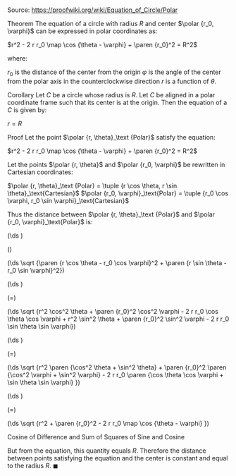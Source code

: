 # 

Source: https://proofwiki.org/wiki/Equation_of_Circle/Polar

Theorem
The equation of a circle with radius $R$ and center $\polar {r_0, \varphi}$ can be expressed in polar coordinates as:

$r^2 - 2 r r_0 \map \cos {\theta - \varphi} + \paren {r_0}^2 = R^2$

where:

$r_0$ is the distance of the center from the origin
$\varphi$ is the angle of the center from the polar axis in the counterclockwise direction
$r$ is a function of $\theta$.


Corollary
Let $C$ be a circle whose radius is $R$.
Let $C$ be aligned in a polar coordinate frame such that its center is at the origin.
Then the equation of a $C$ is given by:

$r = R$


Proof
Let the point $\polar {r, \theta}_\text {Polar}$ satisfy the equation:

$r^2 - 2 r r_0 \map \cos {\theta - \varphi} + \paren {r_0}^2 = R^2$

Let the points $\polar {r, \theta}$ and $\polar {r_0, \varphi}$ be rewritten in Cartesian coordinates:

$\polar {r, \theta}_\text {Polar} = \tuple {r \cos \theta, r \sin \theta}_\text{Cartesian}$
$\polar {r_0, \varphi}_\text{Polar} = \tuple {r_0 \cos \varphi, r_0 \sin \varphi}_\text{Cartesian}$

Thus the distance between $\polar {r, \theta}_\text {Polar}$ and $\polar {r_0, \varphi}_\text{Polar}$ is:














\(\ds \)

\(\)







\(\ds \sqrt {\paren {r \cos \theta - r_0 \cos \varphi}^2 + \paren {r \sin \theta - r_0 \sin \varphi}^2}\)




















\(\ds \)

\(=\)







\(\ds \sqrt {r^2 \cos^2 \theta + \paren {r_0}^2 \cos^2 \varphi - 2 r r_0 \cos \theta \cos \varphi + r^2 \sin^2 \theta + \paren {r_0}^2 \sin^2 \varphi - 2 r r_0 \sin \theta \sin \varphi}\)




















\(\ds \)

\(=\)







\(\ds \sqrt {r^2 \paren {\cos^2 \theta + \sin^2 \theta} + \paren {r_0}^2 \paren {\cos^2 \varphi + \sin^2 \varphi} - 2 r r_0 \paren {\cos \theta \cos \varphi + \sin \theta \sin \varphi} }\)






















\(\ds \)

\(=\)







\(\ds \sqrt {r^2 + \paren {r_0}^2 - 2 r r_0 \map \cos {\theta - \varphi} }\)





Cosine of Difference and Sum of Squares of Sine and Cosine



But from the equation, this quantity equals $R$.
Therefore the distance between points satisfying the equation and the center is constant and equal to the radius $R$.
$\blacksquare$





